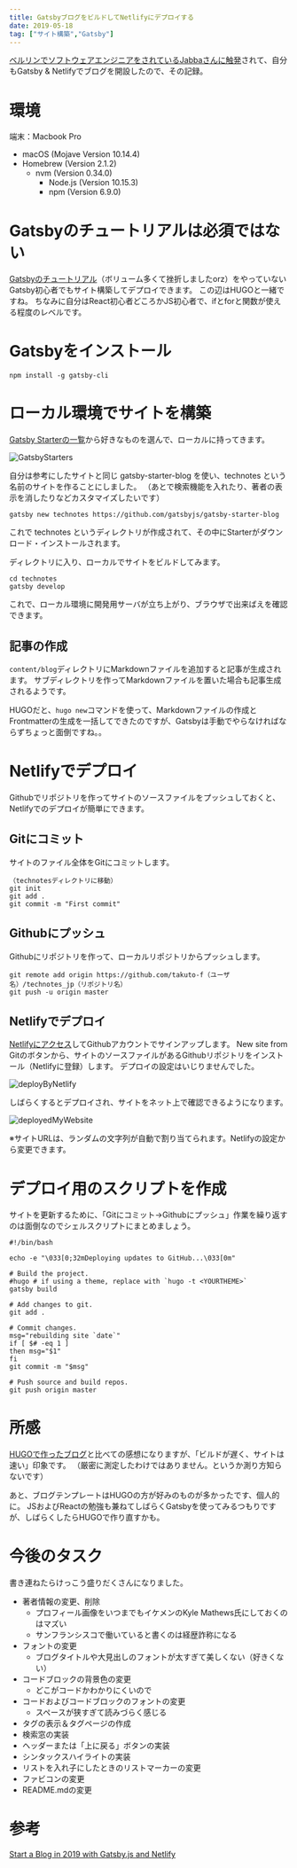 ```yaml
---
title: GatsbyブログをビルドしてNetlifyにデプロイする
date: 2019-05-18
tag: ["サイト構築","Gatsby"]
---
```


[ベルリンでソフトウェアエンジニアをされているJabbaさんに触発](https://www.jabba.cloud/20190113194504/)されて、自分もGatsby & Netlifyでブログを開設したので、その記録。

# 環境

端末：Macbook Pro

*   macOS (Mojave Version 10.14.4)
*   Homebrew (Version 2.1.2)
    *   nvm (Version 0.34.0)
        *   Node.js (Version 10.15.3)  
        *   npm (Version 6.9.0)

# Gatsbyのチュートリアルは必須ではない

[Gatsbyのチュートリアル](https://www.gatsbyjs.org/tutorial/)（ボリューム多くて挫折しましたorz）をやっていないGatsby初心者でもサイト構築してデプロイできます。
この辺はHUGOと一緒ですね。
ちなみに自分はReact初心者どころかJS初心者で、ifとforと関数が使える程度のレベルです。

# Gatsbyをインストール

    npm install -g gatsby-cli

# ローカル環境でサイトを構築

[Gatsby Starterの一覧](https://www.gatsbyjs.org/starters/?c=Blog&v=2)から好きなものを選んで、ローカルに持ってきます。

![GatsbyStarters](GatsbyStarters.png)

自分は参考にしたサイトと同じ gatsby-starter-blog を使い、technotes という名前のサイトを作ることにしました。
（あとで検索機能を入れたり、著者の表示を消したりなどカスタマイズしたいです）

    gatsby new technotes https://github.com/gatsbyjs/gatsby-starter-blog

これで technotes というディレクトリが作成されて、その中にStarterがダウンロード・インストールされます。

ディレクトリに入り、ローカルでサイトをビルドしてみます。

    cd technotes
    gatsby develop

これで、ローカル環境に開発用サーバが立ち上がり、ブラウザで出来ばえを確認できます。

## 記事の作成

`content/blog`ディレクトリにMarkdownファイルを追加すると記事が生成されます。
サブディレクトリを作ってMarkdownファイルを置いた場合も記事生成されるようです。

HUGOだと、`hugo new`コマンドを使って、Markdownファイルの作成とFrontmatterの生成を一括してできたのですが、Gatsbyは手動でやらなければならずちょっと面倒ですね。。

# Netlifyでデプロイ

Githubでリポジトリを作ってサイトのソースファイルをプッシュしておくと、Netlifyでのデプロイが簡単にできます。

## Gitにコミット

サイトのファイル全体をGitにコミットします。

    （technotesディレクトリに移動）
    git init
    git add .
    git commit -m "First commit"

## Githubにプッシュ

Githubにリポジトリを作って、ローカルリポジトリからプッシュします。

    git remote add origin https://github.com/takuto-f（ユーザ名）/technotes_jp（リポジトリ名）
    git push -u origin master

## Netlifyでデプロイ

[Netlifyにアクセス](https://app.netlify.com/signup)してGithubアカウントでサインアップします。
New site from Gitのボタンから、サイトのソースファイルがあるGithubリポジトリをインストール（Netlifyに登録）します。
デプロイの設定はいじりませんでした。

![deployByNetlify](deployByNetlify.png)

しばらくするとデプロイされ、サイトをネット上で確認できるようになります。

![deployedMyWebsite](deployedMyWebsite.png)

※サイトURLは、ランダムの文字列が自動で割り当てられます。Netlifyの設定から変更できます。

# デプロイ用のスクリプトを作成

サイトを更新するために、「Gitにコミット→Githubにプッシュ」作業を繰り返すのは面倒なのでシェルスクリプトにまとめましょう。

```shell
#!/bin/bash

echo -e "\033[0;32mDeploying updates to GitHub...\033[0m"

# Build the project.
#hugo # if using a theme, replace with `hugo -t <YOURTHEME>`
gatsby build

# Add changes to git.
git add .

# Commit changes.
msg="rebuilding site `date`"
if [ $# -eq 1 ]
then msg="$1"
fi
git commit -m "$msg"

# Push source and build repos.
git push origin master

```

# 所感

[HUGOで作ったブログ](https://takuto-f.github.io)と比べての感想になりますが、「ビルドが遅く、サイトは速い」印象です。
（厳密に測定したわけではありません。というか測り方知らないです）

あと、ブログテンプレートはHUGOの方が好みのものが多かったです、個人的に。
JSおよびReactの勉強も兼ねてしばらくGatsbyを使ってみるつもりですが、しばらくしたらHUGOで作り直すかも。

# 今後のタスク

書き連ねたらけっこう盛りだくさんになりました。

*   著者情報の変更、削除
    *   プロフィール画像をいつまでもイケメンのKyle Mathews氏にしておくのはマズい
    *   サンフランシスコで働いていると書くのは経歴詐称になる
*   フォントの変更
    *   ブログタイトルや大見出しのフォントが太すぎて美しくない（好きくない）
*   コードブロックの背景色の変更
    *   どこがコードかわかりにくいので
*   コードおよびコードブロックのフォントの変更
    *   スペースが狭すぎて読みづらく感じる
*   タグの表示＆タグページの作成
*   検索窓の実装
*   ヘッダーまたは「上に戻る」ボタンの実装
*   シンタックスハイライトの実装
*   リストを入れ子にしたときのリストマーカーの変更
*   ファビコンの変更
*   README.mdの変更

# 参考

[Start a Blog in 2019 with Gatsby.js and Netlify](https://daveceddia.com/start-blog-gatsby-netlify/)